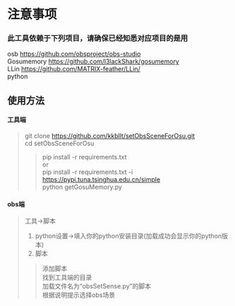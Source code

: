 # 注意事项  

### 此工具依赖于下列项目，请确保已经知悉对应项目的是用  
osb https://github.com/obsproject/obs-studio  
Gosumemory https://github.com/l3lackShark/gosumemory  
LLin https://github.com/MATRIX-feather/LLin/  
python  

   
## 使用方法  
#### 工具端  
>git clone https://github.com/kkbllt/setObsSceneForOsu.git  
>cd setObsSceneForOsu  
>>pip install -r requirements.txt  
>>or  
>>pip install -r requirements.txt -i https://pypi.tuna.tsinghua.edu.cn/simple  
>python getGosuMemory.py  

#### obs端  
>工具->脚本  
>1. python设置->填入你的python安装目录(加载成功会显示你的python版本)  
>2. 脚本  
>>添加脚本  
>>找到工具端的目录  
>>加载文件名为“obsSetSense.py”的脚本  
>>根据说明提示选择obs场景  
